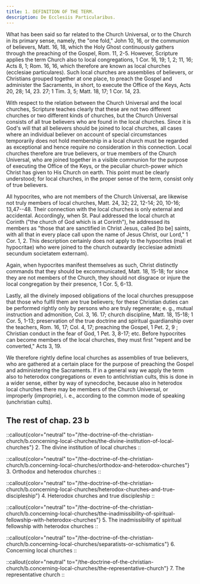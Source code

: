 ```yaml
---
title: 1. DEFINITION OF THE TERM.
description: De Ecclesiis Particularibus.
---
```


What has been said so far related to the Church Universal, or to the Church in its primary sense, namely, the "one fold," John 10, 16, or the communion of believers, Matt. 16, 18, which the Holy Ghost continuously gathers through the preaching of the Gospel, Rom. 11, 2-5. However, Scripture applies the term Church also to local congregations, 1 Cor. 16, 19; 1, 2; 11, 16; Acts 8, 1; Rom. 16, 16, which therefore are known as local churches (ecclesiae particulares). Such local churches are assemblies of believers, or Christians grouped together at one place, to preach the Gospel and administer the Sacraments, in short, to execute the Office of the Keys, Acts 20, 28; 14, 23. 27; 1 Tim. 3, 5; Matt. 18, 17; 1 Cor. 14, 23.

With respect to the relation between the Church Universal and the local churches, Scripture teaches clearly that these are not two different churches or two different kinds of churches, but the Church Universal consists of all true believers who are found in the local churches. Since it is God's will that all believers should be joined to local churches, all cases where an individual believer on account of special circumstances temporarily does not hold membership in a local church must be regarded as exceptional and hence require no consideration in this connection. Local churches therefore are true believers, or true members of the Church Universal, who are joined together in a visible communion for the purpose of executing the Office of the Keys, or the peculiar church-power which Christ has given to His Church on earth. This point must be clearly understood; for local churches, in the proper sense of the term, consist only of true believers.

All hypocrites, who are not members of the Church Universal, are likewise not truly members of local churches, Matt. 24, 32; 22, 12-14; 20, 10-16; 13,47--48. Their connection with the local churches is only external and accidental. Accordingly, when St. Paul addressed the local church at Corinth ("the church of God which is at Corinth"), he addressed its members as "those that are sanctified in Christ Jesus, called [to be] saints, with all that in every place call upon the name of Jesus Christ, our Lord," 1 Cor. 1, 2. This description certainly does not apply to the hypocrites (mali et hypocritae) who were joined to the church outwardly (ecclesiae admixti secundum societatem externam).

Again, when hypocrites manifest themselves as such, Christ distinctly commands that they should be excommunicated, Matt. 18, 15-18; for since they are not members of the Church, they should not disgrace or injure the local congregation by their presence, 1 Cor. 5, 6-13.

Lastly, all the divinely imposed obligations of the local churches presuppose that those who fulfil them are true believers; for these Christian duties can be performed rightly only by persons who are truly regenerate; e. g., mutual instruction and admonition, Col. 3, 16. 17; church discipline, Matt. 18, 15-18; 1 Cor. 5, 1-13; preservation of the true doctrine and spiritual guardianship over the teachers, Rom. 16, 17; Col. 4, 17; preaching the Gospel, 1 Pet. 2, 9 ; Christian conduct in the fear of God, 1 Pet. 3, 8-17; etc. Before hypocrites can become members of the local churches, they must first "repent and be converted," Acts 3, 19.

We therefore rightly define local churches as assemblies of true believers, who are gathered at a certain place for the purpose of preaching the Gospel and administering the Sacraments. If in a general way we apply the term also to heterodox congregations or even to antichristian cults, this is done in a wider sense, either by way of synecdoche, because also in heterodox local churches there may be members of the Church Universal, or improperly (improprie), i. e., according to the common mode of speaking (unchristian cults).

## The rest of chap. 23 b

::callout{color="neutral" to="/the-doctrine-of-the-christian-church/b.concerning-local-churches/the-divine-institution-of-local-churches"}
2. The divine institution of local churches
::

::callout{color="neutral" to="/the-doctrine-of-the-christian-church/b.concerning-local-churches/orthodox-and-heterodox-churches"}
3. Orthodox and heterodox churches
::

::callout{color="neutral" to="/the-doctrine-of-the-christian-church/b.concerning-local-churches/heterodox-churches-and-true-discipleship"}
4. Heterodox churches and true discipleship
::

::callout{color="neutral" to="/the-doctrine-of-the-christian-church/b.concerning-local-churches/the-inadmissibility-of-spiritual-fellowship-with-heterodox-churches"}
5. The inadmissibility of spiritual fellowship with heterodox churches
::

::callout{color="neutral" to="/the-doctrine-of-the-christian-church/b.concerning-local-churches/separatists-or-schismatics"}
6. Concerning local churches
::

::callout{color="neutral" to="/the-doctrine-of-the-christian-church/b.concerning-local-churches/the-representative-church"}
7. The representative church
::
